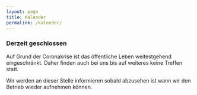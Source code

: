 ```yaml
---
layout: page
title: Kalender
permalink: /kalender/
---
```

### Derzeit geschlossen
Auf Grund der Coronakrise ist das öffentliche Leben weitestgehend eingeschränkt. 
Daher finden auch bei uns bis auf weiteres keine Treffen statt.


Wir werden an dieser Stelle informieren sobald abzusehen ist wann wir den Betrieb wieder aufnehmen können.
